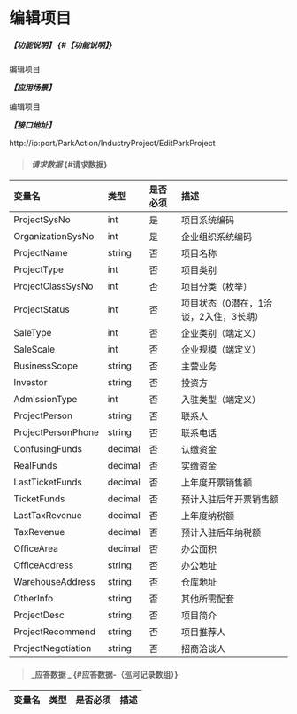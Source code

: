 # 编辑项目

##### _【功能说明】_ {#【功能说明】}

编辑项目

_**【应用场景】**_

编辑项目

_**【接口地址】**_

http://ip:port/ParkAction/IndustryProject/EditParkProject

> #### _请求数据_ {#请求数据}

| 变量名 | 类型 | 是否必须 | 描述 |
| :--- | :--- | :--- | :--- |
| ProjectSysNo | int | 是 | 项目系统编码 |
| OrganizationSysNo | int | 是 | 企业组织系统编码 |
| ProjectName | string | 否 |项目名称 |
| ProjectType | int | 否 |项目类别 |
| ProjectClassSysNo | int | 否 | 项目分类（枚举） |
| ProjectStatus | int | 否 |项目状态（0潜在，1洽谈，2入住，3长期） |
|SaleType | int | 否 |企业类别（端定义） |
|SaleScale | int | 否 |企业规模（端定义） |
|BusinessScope| string | 否 |主营业务 |
|Investor| string | 否 |投资方 |
|AdmissionType| int | 否 |入驻类型（端定义）|
| ProjectPerson| string | 否 |联系人|
| ProjectPersonPhone| string | 否 |联系电话|
| ConfusingFunds| decimal | 否 |认缴资金|
| RealFunds| decimal | 否 |实缴资金|
| LastTicketFunds| decimal | 否 |上年度开票销售额|
| TicketFunds| decimal | 否 |预计入驻后年开票销售额|
| LastTaxRevenue| decimal | 否 |上年度纳税额|
| TaxRevenue| decimal | 否 |预计入驻后年纳税额|
| OfficeArea| decimal | 否 |办公面积|
| OfficeAddress| string | 否 |办公地址|
| WarehouseAddress| string | 否 |仓库地址|
| OtherInfo| string | 否 |其他所需配套|
| ProjectDesc| string | 否 |项目简介|
| ProjectRecommend| string | 否 |项目推荐人|
| ProjectNegotiation| string | 否 |招商洽谈人|




> #### _应答数据 _ {#应答数据-（巡河记录数组）}

| 变量名 | 类型 | 是否必须 | 描述 |
| :--- | :--- | :--- | :--- |



